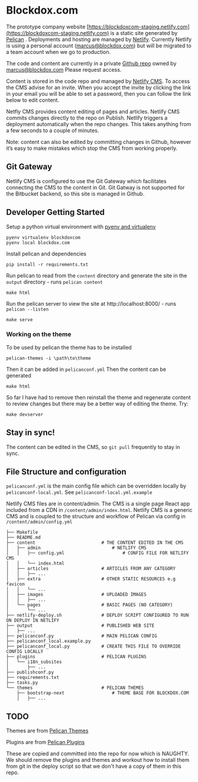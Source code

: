 # Blockdox.com


The prototype company website [https://blockdoxcom-staging.netlify.com](https://blockdoxcom-staging.netlify.com) is a static site generated by [Pelican](https://blog.getpelican.com/) . Deployments and hosting are managed by [Netlify](https://app.netlify.com/). Currently Netlify is using a personal account (marcus@blockdox.com) but will be migrated to a team account when we go to production.

The code and content are currently in a private [Github repo](https://github.com/marcus-clements/blockdoxcom) owned by marcus@blockdox.com Please request access.

Content is stored in the code repo and managed by [Netlify CMS](https://blockdoxcom-staging.netlify.com/admin). To access the CMS advise  for an invite. When you accept the invite by clicking the link in your email you will be able to set a password, then you can follow the link below to edit content.

Netfly CMS provides content editing of pages and articles. Netlify CMS commits changes directly to the repo on Publish. Netlify triggers a deployment automatically when the repo changes. This takes anything from a few seconds to a couple of minutes.

Note: content can also be edited by committing changes in Github, however it’s easy to make mistakes which stop the CMS from working properly.

## Git Gateway

Netlify CMS is configured to use the Git Gateway which facilitates connecting the CMS to the content in Git. Git Gatway is not supported for the Bitbucket backend, so this site is managed in Github.

## Developer Getting Started
Setup a python virtual environment with [pyenv and virtualenv](https://blockdox.atlassian.net/wiki/spaces/DEV/pages/225443841/Use+pyenv+and+virtualenv+to+manage+virtual+environments+multiple+versions+of+python)
```
pyenv virtualenv blockdoxcom
pyenv local blockdox.com
```

Install pelican and dependencies
```
pip install -r requirements.txt
```

Run pelican to read from the `content` directory and generate the site in the `output` directory - runs `pelican content`
```
make html
```

Run the pelican server to view the site at http://localhost:8000/ - runs `pelican --listen`
```
make serve
```

### Working on the theme

To be used by pelican the theme has to be installed
```
pelican-themes -i \path\to\theme
```
Then it can be added in `pelicanconf.yml`
Then the content can be generated 
```
make html
```
So far I have had to remove then reinstall the theme and regenerate content to review changes but there may be a better way of editing the theme. Try:
```
make devserver
```

## Stay in sync!
The content can be edited in the CMS, so `git pull` frequently to stay in sync.

## File Structure and configuration

`pelicanconf.yml` is the main config file which can be overridden locally by `pelicanconf-local.yml`. See `pelicanconf-local.yml.example`

Netlify CMS files are in content/admin. The CMS is a single page React app included from a CDN in `/content/admin/index.html`. Netlify CMS is a generic CMS and is coupled to the structure and workflow of Pelican via config in `/content/admin/config.yml` 

```
├── Makefile
├── README.md
├── content                         # THE CONTENT EDITED IN THE CMS
│   ├── admin                           # NETLIFY CMS 
│   │   ├── config.yml                      # CONFIG FILE FOR NETLIFY CMS
│   │   └── index.html
│   ├── articles                    # ARTICLES FROM ANY CATEGORY
│   │   ├── ...
│   ├── extra                       # OTHER STATIC RESOURCES e.g favicon
│   │   └── ...
│   ├── images                      # UPLOADED IMAGES
│   │   ├── ...
│   └── pages                       # BASIC PAGES (NO CATEGORY)
│       └── ...
├── netlify-deploy.sh               # DEPLOY SCRIPT CONFIGURED TO RUN ON DEPLOY IN NETLIFY 
├── output                          # PUBLISHED WEB SITE
│   ├── ...
├── pelicanconf.py                  # MAIN PELICAN CONFIG
├── pelicanconf_local.example.py    
├── pelicanconf_local.py            # CREATE THIS FILE TO OVERRIDE CONFIG LOCALLY
├── plugins                         # PELICAN PLUGINS
│   └── i18n_subsites
│       ├── ...
├── publishconf.py
├── requirements.txt
├── tasks.py
└── themes                          # PELICAN THEMES
    ├── bootstrap-next                  # THEME BASE FOR BLOCKDOX.COM 
    │   ├── ...

```

## TODO
Themes are from [Pelican Themes](https://github.com/getpelican/pelican-themes)

Plugins are from [Pelican Plugins](https://github.com/getpelican/pelican-plugins)

These are copied and committed into the repo for now which is NAUGHTY. We should remove the plugins and themes and workout how to install them from git in the deploy script so that we don't have a copy of them in this repo.





